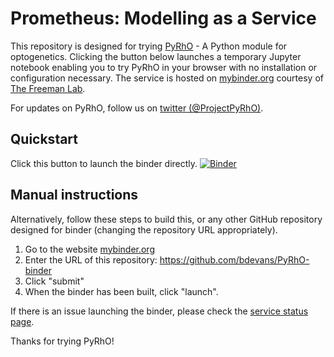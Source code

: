 Prometheus: Modelling as a Service
==================================

This repository is designed for trying [PyRhO](https://github.com/ProjectPyRhO/PyRhO) - A Python module for optogenetics. Clicking the button below launches a temporary Jupyter notebook enabling you to try PyRhO in your browser with no installation or configuration necessary. The service is hosted on [mybinder.org](http://mybinder.org/) courtesy of [The Freeman Lab](http://thefreemanlab.com/).

For updates on PyRhO, follow us on [twitter (@ProjectPyRhO)](https://twitter.com/ProjectPyRhO).

## Quickstart
Click this button to launch the binder directly. [![Binder](https://mybinder.org/badge.svg)](https://mybinder.org/v2/gh/bdevans/PyRhO-binder/v2)

## Manual instructions
Alternatively, follow these steps to build this, or any other GitHub repository designed for binder (changing the repository URL appropriately).

1. Go to the website [mybinder.org](http://mybinder.org/)
2. Enter the URL of this repository: https://github.com/bdevans/PyRhO-binder
3. Click "submit"
4. When the binder has been built, click "launch".

If there is an issue launching the binder, please check the [service status page](http://mybinder.org/status).

Thanks for trying PyRhO!
